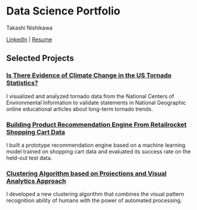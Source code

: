 # Data Science Portfolio

Takashi Nishikawa

[LinkedIn](__) | [Resume](__)

## Selected Projects

### [Is There Evidence of Climate Change in the US Tornado Statistics?](../../../us_tornado_stats)
I visualized and analyzed tornado data from the National Centers of Environmental Information to validate statements in National Geographic online educational articles about long-term tornado trends.

### [Building Product Recommendation Engine From Retailrocket Shopping Cart Data](../../../product_recom_eng)
I built a prototype recommendation engine based on a machine learning model trained on shopping cart data and evaluated its success rate on the held-out test data.

### [Clustering Algorithm based on Projections and Visual Analytics Approach](../../../projection_based_clustering)
I developed a new clustering algorithm that combines the visual pattern recognition ability of humans with the power of automated processing.
